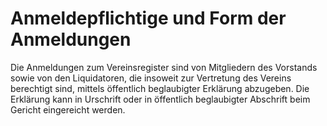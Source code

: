 # Anmeldepflichtige und Form der Anmeldungen

Die Anmeldungen zum Vereinsregister sind von Mitgliedern des Vorstands sowie von den Liquidatoren, die insoweit zur Vertretung des Vereins berechtigt sind, mittels öffentlich beglaubigter Erklärung abzugeben. Die Erklärung kann in Urschrift oder in öffentlich beglaubigter Abschrift beim Gericht eingereicht werden.